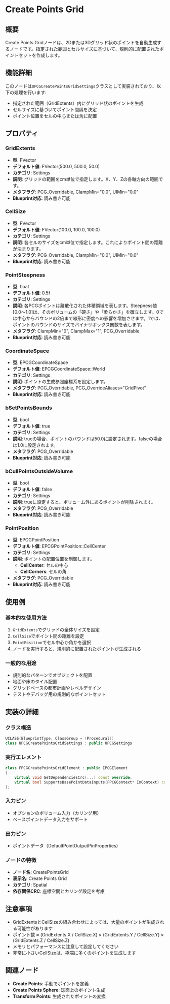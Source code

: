 # Create Points Grid

## 概要
Create Points Gridノードは、2Dまたは3Dグリッド状のポイントを自動生成するノードです。指定された範囲とセルサイズに基づいて、規則的に配置されたポイントセットを作成します。

## 機能詳細
このノードは`UPCGCreatePointsGridSettings`クラスとして実装されており、以下の処理を行います:

- 指定された範囲（GridExtents）内にグリッド状のポイントを生成
- セルサイズに基づいてポイント間隔を決定
- ポイント位置をセルの中心または角に配置

## プロパティ

### GridExtents
- **型**: FVector
- **デフォルト値**: FVector(500.0, 500.0, 50.0)
- **カテゴリ**: Settings
- **説明**: グリッドの範囲をcm単位で指定します。X、Y、Zの各軸方向の範囲です。
- **メタフラグ**: PCG_Overridable, ClampMin="0.0", UIMin="0.0"
- **Blueprint対応**: 読み書き可能

### CellSize
- **型**: FVector
- **デフォルト値**: FVector(100.0, 100.0, 100.0)
- **カテゴリ**: Settings
- **説明**: 各セルのサイズをcm単位で指定します。これによりポイント間の距離が決まります。
- **メタフラグ**: PCG_Overridable, ClampMin="0.0", UIMin="0.0"
- **Blueprint対応**: 読み書き可能

### PointSteepness
- **型**: float
- **デフォルト値**: 0.5f
- **カテゴリ**: Settings
- **説明**: 各PCGポイントは離散化された体積領域を表します。Steepness値[0.0〜1.0]は、そのボリュームの「硬さ」や「柔らかさ」を確立します。0では中心からバウンドの2倍まで線形に密度への影響を増加させます。1では、ポイントのバウンドのサイズでバイナリボックス関数を表します。
- **メタフラグ**: ClampMin="0", ClampMax="1", PCG_Overridable
- **Blueprint対応**: 読み書き可能

### CoordinateSpace
- **型**: EPCGCoordinateSpace
- **デフォルト値**: EPCGCoordinateSpace::World
- **カテゴリ**: Settings
- **説明**: ポイントの生成参照座標系を設定します。
- **メタフラグ**: PCG_Overridable, PCG_OverrideAliases="GridPivot"
- **Blueprint対応**: 読み書き可能

### bSetPointsBounds
- **型**: bool
- **デフォルト値**: true
- **カテゴリ**: Settings
- **説明**: trueの場合、ポイントのバウンドは50.0に設定されます。falseの場合は1.0に設定されます。
- **メタフラグ**: PCG_Overridable
- **Blueprint対応**: 読み書き可能

### bCullPointsOutsideVolume
- **型**: bool
- **デフォルト値**: false
- **カテゴリ**: Settings
- **説明**: trueに設定すると、ボリューム外にあるポイントが削除されます。
- **メタフラグ**: PCG_Overridable
- **Blueprint対応**: 読み書き可能

### PointPosition
- **型**: EPCGPointPosition
- **デフォルト値**: EPCGPointPosition::CellCenter
- **カテゴリ**: Settings
- **説明**: ポイントの配置位置を制御します。
  - **CellCenter**: セルの中心
  - **CellCorners**: セルの角
- **メタフラグ**: PCG_Overridable
- **Blueprint対応**: 読み書き可能

## 使用例

### 基本的な使用方法
1. `GridExtents`でグリッドの全体サイズを設定
2. `CellSize`でポイント間の距離を設定
3. `PointPosition`でセル中心か角かを選択
4. ノードを実行すると、規則的に配置されたポイントが生成される

### 一般的な用途
- 規則的なパターンでオブジェクトを配置
- 地面や床のタイル配置
- グリッドベースの都市計画やレベルデザイン
- テストやデバッグ用の規則的なポイントセット

## 実装の詳細

### クラス構造
```cpp
UCLASS(BlueprintType, ClassGroup = (Procedural))
class UPCGCreatePointsGridSettings : public UPCGSettings
```

### 実行エレメント
```cpp
class FPCGCreatePointsGridElement : public IPCGElement
{
    virtual void GetDependenciesCrc(...) const override;
    virtual bool SupportsBasePointDataInputs(FPCGContext* InContext) const override { return true; }
};
```

### 入力ピン
- オプションのボリューム入力（カリング用）
- ベースポイントデータ入力をサポート

### 出力ピン
- ポイントデータ（DefaultPointOutputPinProperties）

### ノードの特徴
- **ノード名**: CreatePointsGrid
- **表示名**: Create Points Grid
- **カテゴリ**: Spatial
- **依存関係CRC**: 座標空間とカリング設定を考慮

## 注意事項
- GridExtentsとCellSizeの組み合わせによっては、大量のポイントが生成される可能性があります
- ポイント数 ≈ (GridExtents.X / CellSize.X) × (GridExtents.Y / CellSize.Y) × (GridExtents.Z / CellSize.Z)
- メモリとパフォーマンスに注意して設定してください
- 非常に小さいCellSizeは、極端に多くのポイントを生成します

## 関連ノード
- **Create Points**: 手動でポイントを定義
- **Create Points Sphere**: 球面上のポイント生成
- **Transform Points**: 生成されたポイントの変換
